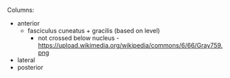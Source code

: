 Columns:
- anterior 
    - fasciculus cuneatus + gracilis (based on level)
        - not crossed below nucleus - https://upload.wikimedia.org/wikipedia/commons/6/66/Gray759.png
- lateral
- posterior